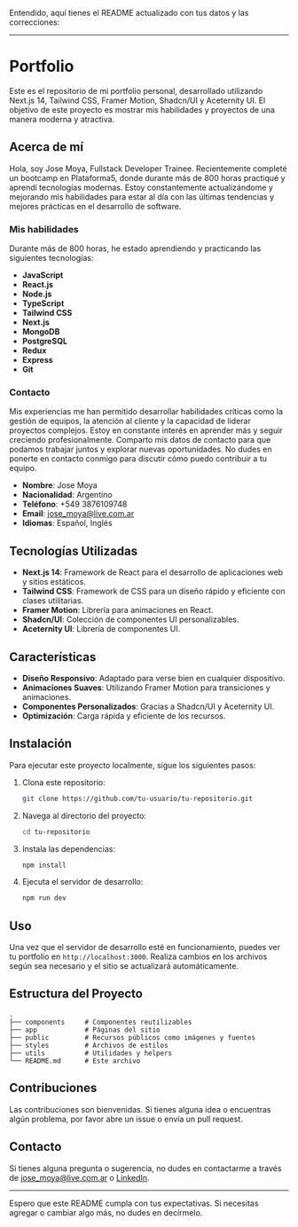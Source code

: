 Entendido, aquí tienes el README actualizado con tus datos y las correcciones:

---

# Portfolio

Este es el repositorio de mi portfolio personal, desarrollado utilizando Next.js 14, Tailwind CSS, Framer Motion, Shadcn/UI y Aceternity UI. El objetivo de este proyecto es mostrar mis habilidades y proyectos de una manera moderna y atractiva.

## Acerca de mí

Hola, soy Jose Moya, Fullstack Developer Trainee. Recientemente completé un bootcamp en Plataforma5, donde durante más de 800 horas practiqué y aprendí tecnologías modernas. Estoy constantemente actualizándome y mejorando mis habilidades para estar al día con las últimas tendencias y mejores prácticas en el desarrollo de software.

### Mis habilidades

Durante más de 800 horas, he estado aprendiendo y practicando las siguientes tecnologías:

- **JavaScript**
- **React.js**
- **Node.js**
- **TypeScript**
- **Tailwind CSS**
- **Next.js**
- **MongoDB**
- **PostgreSQL**
- **Redux**
- **Express**
- **Git**

### Contacto

Mis experiencias me han permitido desarrollar habilidades críticas como la gestión de equipos, la atención al cliente y la capacidad de liderar proyectos complejos. Estoy en constante interés en aprender más y seguir creciendo profesionalmente. Comparto mis datos de contacto para que podamos trabajar juntos y explorar nuevas oportunidades. No dudes en ponerte en contacto conmigo para discutir cómo puedo contribuir a tu equipo.

- **Nombre**: Jose Moya
- **Nacionalidad**: Argentino
- **Teléfono**: +549 3876109748
- **Email**: [jose_moya@live.com.ar](mailto:jose_moya@live.com.ar)
- **Idiomas**: Español, Inglés

## Tecnologías Utilizadas

- **Next.js 14**: Framework de React para el desarrollo de aplicaciones web y sitios estáticos.
- **Tailwind CSS**: Framework de CSS para un diseño rápido y eficiente con clases utilitarias.
- **Framer Motion**: Librería para animaciones en React.
- **Shadcn/UI**: Colección de componentes UI personalizables.
- **Aceternity UI**: Librería de componentes UI.

## Características

- **Diseño Responsivo**: Adaptado para verse bien en cualquier dispositivo.
- **Animaciones Suaves**: Utilizando Framer Motion para transiciones y animaciones.
- **Componentes Personalizados**: Gracias a Shadcn/UI y Aceternity UI.
- **Optimización**: Carga rápida y eficiente de los recursos.

## Instalación

Para ejecutar este proyecto localmente, sigue los siguientes pasos:

1. Clona este repositorio:
   ```bash
   git clone https://github.com/tu-usuario/tu-repositorio.git
   ```
2. Navega al directorio del proyecto:
   ```bash
   cd tu-repositorio
   ```
3. Instala las dependencias:
   ```bash
   npm install
   ```
4. Ejecuta el servidor de desarrollo:
   ```bash
   npm run dev
   ```

## Uso

Una vez que el servidor de desarrollo esté en funcionamiento, puedes ver tu portfolio en `http://localhost:3000`. Realiza cambios en los archivos según sea necesario y el sitio se actualizará automáticamente.

## Estructura del Proyecto

```plaintext
.
├── components     # Componentes reutilizables
├── app            # Páginas del sitio
├── public         # Recursos públicos como imágenes y fuentes
├── styles         # Archivos de estilos
├── utils          # Utilidades y helpers
└── README.md      # Este archivo
```

## Contribuciones

Las contribuciones son bienvenidas. Si tienes alguna idea o encuentras algún problema, por favor abre un issue o envía un pull request.

## Contacto

Si tienes alguna pregunta o sugerencia, no dudes en contactarme a través de [jose_moya@live.com.ar](mailto:jose_moya@live.com.ar) o [LinkedIn](https://www.linkedin.com/in/jbmoya/).

---

Espero que este README cumpla con tus expectativas. Si necesitas agregar o cambiar algo más, no dudes en decírmelo.
